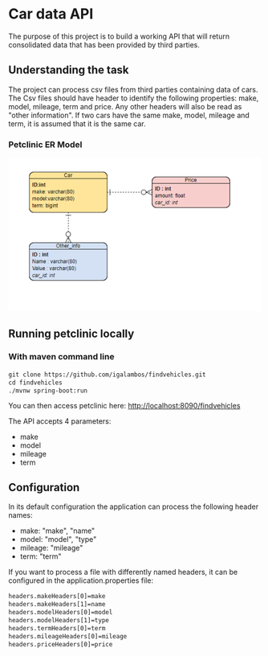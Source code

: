  # Car data API

The purpose of this project is to build a working API that will return consolidated data that has been provided by 
third parties.

## Understanding the task

The project can process csv files from third parties containing data of cars.  The Csv files should have header to 
identify the following properties: make, model, mileage, term and price. Any other headers will also be read as 
"other information". If two cars have the same make, model, mileage and term, it is assumed that it is the same car.

### Petclinic ER Model

![alt ermodel](https://github.com/igalambos/findvehicles/blob/master/er-diagram.PNG?raw=true)

## Running petclinic locally

### With maven command line
```
git clone https://github.com/igalambos/findvehicles.git
cd findvehicles
./mvnw spring-boot:run
```

You can then access petclinic here: [http://localhost:8090/findvehicles](http://localhost:8090/findvehicles)

The API accepts 4 parameters:
 - make
 - model
 - mileage
 - term

## Configuration

In its default configuration the application can process the following header names:
 - make: "make", "name"
 - model: "model", "type"
 - mileage: "mileage"
 - term: "term"
 
 If you want to process a file with differently named headers, it can be configured in the application.properties file:
 
```
headers.makeHeaders[0]=make
headers.makeHeaders[1]=name
headers.modelHeaders[0]=model
headers.modelHeaders[1]=type
headers.termHeaders[0]=term
headers.mileageHeaders[0]=mileage
headers.priceHeaders[0]=price
```


  

